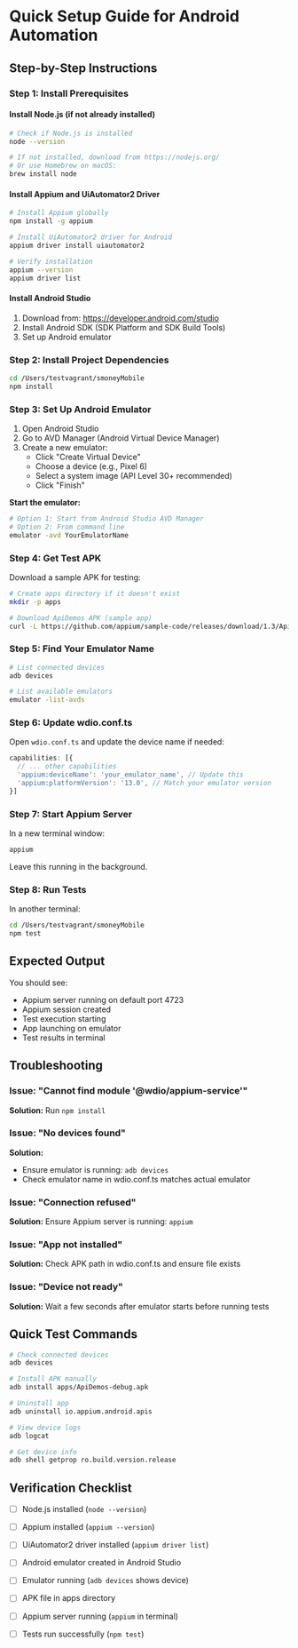 # Quick Setup Guide for Android Automation

## Step-by-Step Instructions

### Step 1: Install Prerequisites

#### Install Node.js (if not already installed)
```bash
# Check if Node.js is installed
node --version

# If not installed, download from https://nodejs.org/
# Or use Homebrew on macOS:
brew install node
```

#### Install Appium and UiAutomator2 Driver
```bash
# Install Appium globally
npm install -g appium

# Install UiAutomator2 driver for Android
appium driver install uiautomator2

# Verify installation
appium --version
appium driver list
```

#### Install Android Studio
1. Download from: https://developer.android.com/studio
2. Install Android SDK (SDK Platform and SDK Build Tools)
3. Set up Android emulator

### Step 2: Install Project Dependencies

```bash
cd /Users/testvagrant/smoneyMobile
npm install
```

### Step 3: Set Up Android Emulator

1. Open Android Studio
2. Go to AVD Manager (Android Virtual Device Manager)
3. Create a new emulator:
   - Click "Create Virtual Device"
   - Choose a device (e.g., Pixel 6)
   - Select a system image (API Level 30+ recommended)
   - Click "Finish"

**Start the emulator:**
```bash
# Option 1: Start from Android Studio AVD Manager
# Option 2: From command line
emulator -avd YourEmulatorName
```

### Step 4: Get Test APK

Download a sample APK for testing:

```bash
# Create apps directory if it doesn't exist
mkdir -p apps

# Download ApiDemos APK (sample app)
curl -L https://github.com/appium/sample-code/releases/download/1.3/ApiDemos-debug.apk -o apps/ApiDemos-debug.apk
```

### Step 5: Find Your Emulator Name

```bash
# List connected devices
adb devices

# List available emulators
emulator -list-avds
```

### Step 6: Update wdio.conf.ts

Open `wdio.conf.ts` and update the device name if needed:

```typescript
capabilities: [{
  // ... other capabilities
  'appium:deviceName': 'your_emulator_name', // Update this
  'appium:platformVersion': '13.0', // Match your emulator version
}]
```

### Step 7: Start Appium Server

In a new terminal window:
```bash
appium
```

Leave this running in the background.

### Step 8: Run Tests

In another terminal:
```bash
cd /Users/testvagrant/smoneyMobile
npm test
```

## Expected Output

You should see:
- Appium server running on default port 4723
- Appium session created
- Test execution starting
- App launching on emulator
- Test results in terminal

## Troubleshooting

### Issue: "Cannot find module '@wdio/appium-service'"
**Solution:** Run `npm install`

### Issue: "No devices found"
**Solution:** 
- Ensure emulator is running: `adb devices`
- Check emulator name in wdio.conf.ts matches actual emulator

### Issue: "Connection refused"
**Solution:** Ensure Appium server is running: `appium`

### Issue: "App not installed"
**Solution:** Check APK path in wdio.conf.ts and ensure file exists

### Issue: "Device not ready"
**Solution:** Wait a few seconds after emulator starts before running tests

## Quick Test Commands

```bash
# Check connected devices
adb devices

# Install APK manually
adb install apps/ApiDemos-debug.apk

# Uninstall app
adb uninstall io.appium.android.apis

# View device logs
adb logcat

# Get device info
adb shell getprop ro.build.version.release
```

## Verification Checklist

- [ ] Node.js installed (`node --version`)
- [ ] Appium installed (`appium --version`)
- [ ] UiAutomator2 driver installed (`appium driver list`)
- [ ] Android emulator created in Android Studio
- [ ] Emulator running (`adb devices` shows device)
- [ ] APK file in apps directory
- [ ] Appium server running (`appium` in terminal)
- [ ] Tests run successfully (`npm test`)

